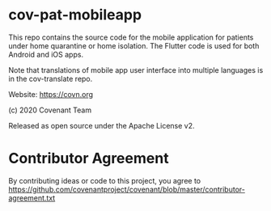 # cov-pat-mobileapp

This repo contains the source code for the mobile application for patients under home quarantine or home isolation. The Flutter code is used for both Android and iOS apps. 

Note that translations of mobile app user interface into multiple languages is in the cov-translate repo.

Website: https://covn.org

(c) 2020 Covenant Team

Released as open source under the Apache License v2.

# Contributor Agreement
By contributing ideas or code to this project, you agree to  https://github.com/covenantproject/covenant/blob/master/contributor-agreement.txt
